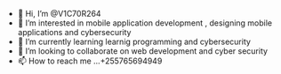 - 👋 Hi, I’m @V1C70R264
- 👀 I’m interested in mobile application development , designing mobile applications and cybersecurity
- 🌱 I’m currently learning learnig programming and cybersecurity
- 💞️ I’m looking to collaborate on  web development and cyber security
- 📫 How to reach me ...+255765694949

<!---
V1C70R264/V1C70R264 is a ✨ special ✨ repository because its `README.md` (this file) appears on your GitHub profile.
You can click the Preview link to take a look at your changes.
--->
